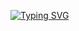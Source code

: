 [![Typing SVG](https://readme-typing-svg.demolab.com?font=Fira+Code&pause=1000&color=0080FF&center=true&width=435&lines=Hello+there+%3C3;Radioactive)](https://git.io/typing-svg)
